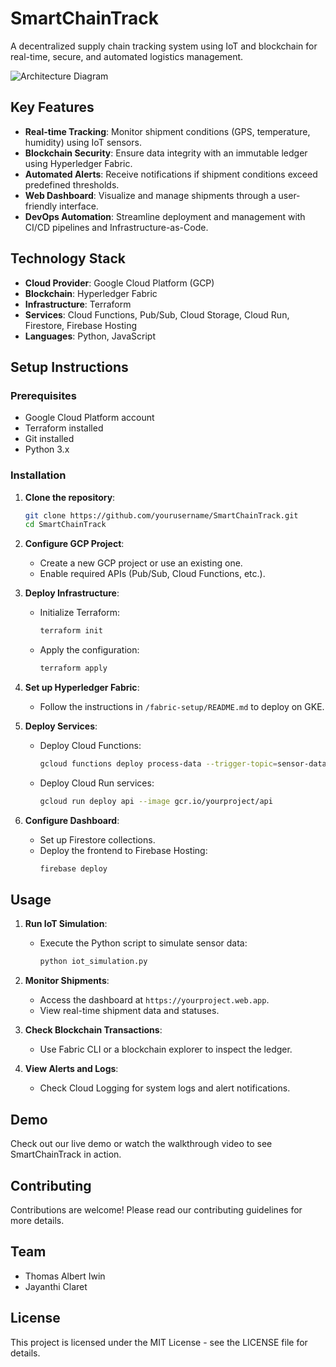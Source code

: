 # SmartChainTrack

A decentralized supply chain tracking system using IoT and blockchain for real-time, secure, and automated logistics management.

![Architecture Diagram]()

## Key Features

- **Real-time Tracking**: Monitor shipment conditions (GPS, temperature, humidity) using IoT sensors.
- **Blockchain Security**: Ensure data integrity with an immutable ledger using Hyperledger Fabric.
- **Automated Alerts**: Receive notifications if shipment conditions exceed predefined thresholds.
- **Web Dashboard**: Visualize and manage shipments through a user-friendly interface.
- **DevOps Automation**: Streamline deployment and management with CI/CD pipelines and Infrastructure-as-Code.

## Technology Stack

- **Cloud Provider**: Google Cloud Platform (GCP)
- **Blockchain**: Hyperledger Fabric
- **Infrastructure**: Terraform
- **Services**: Cloud Functions, Pub/Sub, Cloud Storage, Cloud Run, Firestore, Firebase Hosting
- **Languages**: Python, JavaScript

## Setup Instructions

### Prerequisites

- Google Cloud Platform account
- Terraform installed
- Git installed
- Python 3.x

### Installation

1. **Clone the repository**:
   ```bash
   git clone https://github.com/yourusername/SmartChainTrack.git
   cd SmartChainTrack
   ```

2. **Configure GCP Project**:
   - Create a new GCP project or use an existing one.
   - Enable required APIs (Pub/Sub, Cloud Functions, etc.).

3. **Deploy Infrastructure**:
   - Initialize Terraform:
     ```bash
     terraform init
     ```
   - Apply the configuration:
     ```bash
     terraform apply
     ```

4. **Set up Hyperledger Fabric**:
   - Follow the instructions in `/fabric-setup/README.md` to deploy on GKE.

5. **Deploy Services**:
   - Deploy Cloud Functions:
     ```bash
     gcloud functions deploy process-data --trigger-topic=sensor-data
     ```
   - Deploy Cloud Run services:
     ```bash
     gcloud run deploy api --image gcr.io/yourproject/api
     ```

6. **Configure Dashboard**:
   - Set up Firestore collections.
   - Deploy the frontend to Firebase Hosting:
     ```bash
     firebase deploy
     ```

## Usage

1. **Run IoT Simulation**:
   - Execute the Python script to simulate sensor data:
     ```bash
     python iot_simulation.py
     ```

2. **Monitor Shipments**:
   - Access the dashboard at `https://yourproject.web.app`.
   - View real-time shipment data and statuses.

3. **Check Blockchain Transactions**:
   - Use Fabric CLI or a blockchain explorer to inspect the ledger.

4. **View Alerts and Logs**:
   - Check Cloud Logging for system logs and alert notifications.

## Demo

Check out our live demo or watch the walkthrough video to see SmartChainTrack in action.

## Contributing

Contributions are welcome! Please read our contributing guidelines for more details.

## Team

- Thomas Albert Iwin
- Jayanthi Claret

## License

This project is licensed under the MIT License - see the LICENSE file for details.
